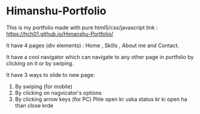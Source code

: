 # Himanshu-Portfolio
This is my portfolio made with pure html5/css/javascript
link : https://hch01.github.io/Himanshu-Portfolio/

It have 4 pages (div elements) : Home , Skills , About me and Contact.

It have a cool navigator which can navigate to any other page in portfolio by clicking on it or by swiping.

It have 3 ways to slide to new page:
1. By swiping (for mobile)
2. By clicking on nagvicator's options
3. By clicking arrow keys (for PC)
Phle open kr uska status kr ki open ha than close krde
